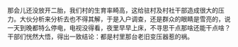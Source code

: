 


那会儿还没放开二胎，我们村的生育率畸高，这给驻村及村社干部造成很大的压力。大伙分析来分析去也不得其解，于是入户调查，还是群众的眼睛是雪亮的，说一天到晚都特么停电，电视没得看，夜里早早上床，不寻思干点那啥还能干点啥？干部们恍然大悟，得出一致结论：都是村里那台老旧变压器惹的祸。
